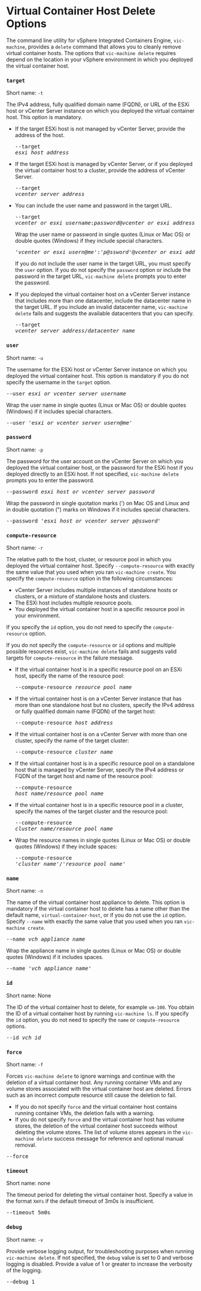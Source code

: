 #  Virtual Container Host Delete Options #

The command line utility for vSphere Integrated Containers Engine, `vic-machine`, provides a `delete` command that allows you to cleanly remove virtual container hosts. The options that `vic-machine delete` requires depend on the location in your vSphere environment in which you deployed the virtual container host.

### `target` ###

Short name: `-t`

The IPv4 address, fully qualified domain name (FQDN), or URL of the ESXi host or vCenter Server instance on which you deployed the virtual container host. This option is mandatory.

- If the target ESXi host is not managed by vCenter Server, provide the address of the host.<pre>--target <i>esxi_host_address</i></pre>
- If the target ESXi host is managed by vCenter Server, or if you deployed the virtual container host to a cluster, provide the address of vCenter Server.<pre>--target <i>vcenter_server_address</i></pre>
- You can include the user name and password in the target URL. <pre>--target <i>vcenter_or_esxi_username</i>:<i>password</i>@<i>vcenter_or_esxi_address</i></pre>

  Wrap the user name or password in single quotes (Linux or Mac OS) or double quotes (Windows) if they include special characters.<pre>'<i>vcenter_or_esxi_usern@me</i>':'<i>p@ssword</i>'@<i>vcenter_or_esxi_address</i></pre>
  
  If you do not include the user name in the target URL, you must specify the `user` option. If you do not specify the `password` option or include the password in the target URL, `vic-machine delete` prompts you to enter the password.
- If you deployed the virtual container host on a vCenter Server instance that includes more than one datacenter, include the datacenter name in the target URL. If you include an invalid datacenter name, `vic-machine delete` fails and suggests the available datacenters that you can specify.<pre>--target <i>vcenter_server_address</i>/<i>datacenter_name</i></pre>


### `user` ###

Short name: `-u`

The username for the ESXi host or vCenter Server instance on which you deployed the virtual container host. This option is mandatory if you do not specify the username in the `target` option.

<pre>--user <i>esxi_or_vcenter_server_username</i></pre>

Wrap the user name in single quotes (Linux or Mac OS) or double quotes (Windows) if it includes special characters.

<pre>--user '<i>esxi_or_vcenter_server_usern@me</i>'</pre>


### `password` ###

Short name: `-p`

The password for the user account on the vCenter Server on which you  deployed the virtual container host, or the password for the ESXi host if you deployed directly to an ESXi host. If not specified, `vic-machine delete` prompts you to enter the password.

<pre>--password <i>esxi_host_or_vcenter_server_password</i></pre>

Wrap the password in single quotation marks (') on Mac OS and Linux and in double quotation (") marks on Windows if it includes special characters.

<pre>--password '<i>esxi_host_or_vcenter_server_p@ssword</i>'</pre>

### `compute-resource` ###

Short name: `-r`

The relative path to the host, cluster, or resource pool in which you deployed the virtual container host. Specify `--compute-resource` with exactly the same value that you used when you ran `vic-machine create`. You specify the `compute-resource` option in the following circumstances:

- vCenter Server includes multiple instances of standalone hosts or clusters, or a mixture of standalone hosts and clusters.
- The ESXi host includes multiple resource pools. 
- You deployed the virtual container host in a specific resource pool in your environment. 

If you specify the `id` option, you do not need to specify the `compute-resource` option.

If you do not specify the `compute-resource` or `id` options and multiple possible resources exist, `vic-machine delete` fails and suggests valid targets for `compute-resource` in the failure message. 

* If the virtual container host is in a specific resource pool on an ESXi host, specify the name of the resource pool: <pre>--compute-resource  <i>resource_pool_name</i></pre>
* If the virtual container host is on a vCenter Server instance that has more than one standalone host but no clusters, specify the IPv4 address or fully qualified domain name (FQDN) of the target host:<pre>--compute-resource <i>host_address</i></pre>
* If the virtual container host is on a vCenter Server with more than one cluster, specify the name of the target cluster: <pre>--compute-resource <i>cluster_name</i></pre>
* If the virtual container host is in a specific resource pool on a standalone host that is managed by vCenter Server, specify the IPv4 address or FQDN of the target host and name of the resource pool:<pre>--compute-resource <i>host_name</i>/<i>resource_pool_name</i></pre>
* If the virtual container host is in a specific resource pool in a cluster, specify the names of the target cluster and the resource pool:<pre>--compute-resource <i>cluster_name</i>/<i>resource_pool_name</i></pre>
* Wrap the resource names in single quotes (Linux or Mac OS) or double quotes (Windows) if they include spaces:<pre>--compute-resource '<i>cluster name</i>'/'<i>resource pool name</i>'</pre>

### `name` ###

Short name: `-n`

The name of the virtual container host appliance to delete. This option is mandatory if the virtual container host to delete has a name other than the default name, `virtual-container-host`, or if you do not use the `id` option. Specify `--name` with exactly the same value that you used when you ran `vic-machine create`.

<pre>--name <i>vch_appliance_name</i></pre>

Wrap the appliance name in single quotes (Linux or Mac OS) or double quotes (Windows) if it includes spaces.

<pre>--name '<i>vch appliance name</i>'</pre>

### `id` ###

Short name: None

The ID of the virtual container host to delete, for example `vm-100`.  You obtain the ID of a virtual container host by running `vic-machine ls`. If you specify the `id` option, you do not need to specify the `name` or `compute-resource` options.

<pre>--id <i>vch_id</i></pre>

### `force` ###

Short name: `-f`

Forces `vic-machine delete` to ignore warnings and continue with the deletion of a virtual container host. Any running container VMs and any volume stores associated with the virtual container host are deleted. Errors such as an incorrect compute resource still cause the deletion to fail. 

- If you do not specify `force` and the virtual container host contains running container VMs, the deletion fails with a warning. 
- If you do not specify `force` and the virtual container host has volume stores, the deletion of the virtual container host succeeds without deleting the volume stores. The list of volume stores appears in the `vic-machine delete` success message for reference and optional manual removal.

<pre>--force</pre>

### `timeout` ###

Short name: none

The timeout period for deleting the virtual container host. Specify a value in the format `XmYs` if the default timeout of 3m0s is insufficient.

<pre>--timeout 5m0s</pre> 

### `debug` ###
Short name: `-v`

Provide verbose logging output, for troubleshooting purposes when running `vic-machine delete`. If not specified, the `debug` value is set to 0 and verbose logging is disabled. Provide a value of 1 or greater to increase the verbosity of the logging.

<pre>--debug 1</pre>
